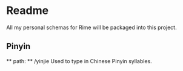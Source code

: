 # Readme
All my personal schemas for Rime will be packaged into this project.
## Pinyin
** path: ** /yinjie
Used to type in Chinese Pinyin syllables.
